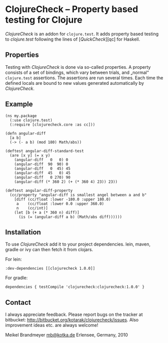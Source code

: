 # ClojureCheck – Property based testing for Clojure

*ClojureCheck* is an addon for `clojure.test`. It adds property based
testing to *clojure.test* following the lines of [*QuickCheck*][qc] for
Haskell.

## Properties

Testing with *ClojureCheck* is done via so-called properties. A property
consists of a set of bindings, which vary between trials, and „normal“
`clojure.test` assertions. The assertions are run several times. Each
time the defined locals are bound to new values generated automatically
by *ClojureCheck*.

## Example

    (ns my.package
      (:use clojure.test)
      (:require [clojurecheck.core :as cc]))

    (defn angular-diff
      [a b]
      (-> (- a b) (mod 180) Math/abs))

    (deftest angular-diff-standard-test
      (are [x y] (= x y)
        (angular-diff   0   0) 0
        (angular-diff  90  90) 0
        (angular-diff   0  45) 45
        (angular-diff  45   0) 45
        (angular-diff   0 270) 90
        (angular-diff (* 360 2) (+ (* 360 4) 23)) 23))

    (deftest angular-diff-property
      (cc/property "angular-diff is smallest angel between a and b"
        [diff (cc/float :lower -180.0 :upper 180.0)
         a    (cc/float :lower 0.0 :upper 360.0)
         n    (cc/int)]
        (let [b (+ a (* 360 n) diff)]
          (is (= (angular-diff a b) (Math/abs diff))))))

## Installation

To use *ClojureCheck* add it to your project dependencies. lein, maven,
gradle or ivy can then fetch it from clojars.

For lein:

    :dev-dependencies [[clojurecheck 1.0.0]]

For gradle:

    dependencies { testCompile 'clojurecheck:clojurecheck:1.0.0' }

## Contact

I always appreciate feedback. Please report bugs on the tracker at
bitbucket: <http://bitbucket.org/kotarak/clojurecheck/issues>. Also
improvement ideas etc. are always welcome!

Meikel Brandmeyer <mb@kotka.de>
Erlensee, Germany, 2010
